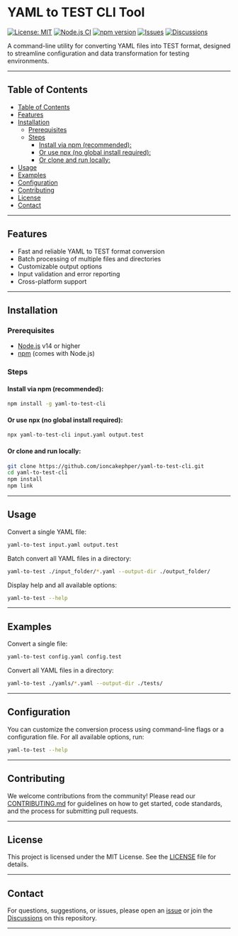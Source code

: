 # YAML to TEST CLI Tool

[![License: MIT](https://img.shields.io/badge/License-MIT-yellow.svg)](LICENSE)
[![Node.js CI](https://github.com/ioncakephper/yaml-to-test-cli/actions/workflows/node.js.yml/badge.svg)](https://github.com/ioncakephper/yaml-to-test-cli/actions)
[![npm version](https://img.shields.io/npm/v/yaml-to-test-cli.svg)](https://www.npmjs.com/package/yaml-to-test-cli)
[![Issues](https://img.shields.io/github/issues/ioncakephper/yaml-to-test-cli.svg)](https://github.com/ioncakephper/yaml-to-test-cli/issues)
[![Discussions](https://img.shields.io/github/discussions/ioncakephper/yaml-to-test-cli.svg)](https://github.com/ioncakephper/yaml-to-test-cli/discussions)

A command-line utility for converting YAML files into TEST format, designed to streamline configuration and data transformation for testing environments.

---

## Table of Contents

- [Table of Contents](#table-of-contents)
- [Features](#features)
- [Installation](#installation)
  - [Prerequisites](#prerequisites)
  - [Steps](#steps)
    - [Install via npm (recommended):](#install-via-npm-recommended)
    - [Or use npx (no global install required):](#or-use-npx-no-global-install-required)
    - [Or clone and run locally:](#or-clone-and-run-locally)
- [Usage](#usage)
- [Examples](#examples)
- [Configuration](#configuration)
- [Contributing](#contributing)
- [License](#license)
- [Contact](#contact)

---

## Features

- Fast and reliable YAML to TEST format conversion
- Batch processing of multiple files and directories
- Customizable output options
- Input validation and error reporting
- Cross-platform support

---

## Installation

### Prerequisites

- [Node.js](https://nodejs.org/) v14 or higher
- [npm](https://www.npmjs.com/) (comes with Node.js)

### Steps

#### Install via npm (recommended):

```bash
npm install -g yaml-to-test-cli
```

#### Or use npx (no global install required):

```bash
npx yaml-to-test-cli input.yaml output.test
```

#### Or clone and run locally:

```bash
git clone https://github.com/ioncakephper/yaml-to-test-cli.git
cd yaml-to-test-cli
npm install
npm link
```

---

## Usage

Convert a single YAML file:
```bash
yaml-to-test input.yaml output.test
```

Batch convert all YAML files in a directory:
```bash
yaml-to-test ./input_folder/*.yaml --output-dir ./output_folder/
```

Display help and all available options:
```bash
yaml-to-test --help
```

---

## Examples

Convert a single file:
```bash
yaml-to-test config.yaml config.test
```

Convert all YAML files in a directory:
```bash
yaml-to-test ./yamls/*.yaml --output-dir ./tests/
```

---

## Configuration

You can customize the conversion process using command-line flags or a configuration file. For all available options, run:
```bash
yaml-to-test --help
```

---

## Contributing

We welcome contributions from the community! Please read our [CONTRIBUTING.md](CONTRIBUTING.md) for guidelines on how to get started, code standards, and the process for submitting pull requests.

---

## License

This project is licensed under the MIT License. See the [LICENSE](LICENSE) file for details.

---

## Contact

For questions, suggestions, or issues, please open an [issue](https://github.com/ioncakephper/yaml-to-test-cli/issues) or join the [Discussions](https://github.com/ioncakephper/yaml-to-test-cli/discussions) on this repository.

---